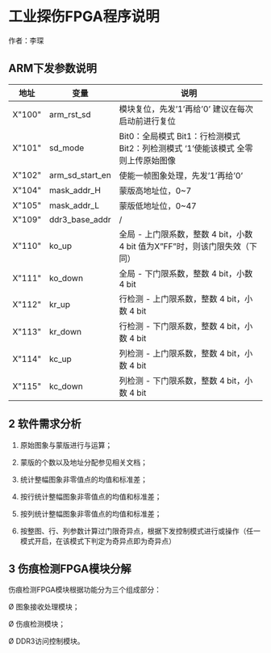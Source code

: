 # 工业探伤FPGA程序说明

作者：李琛

## ARM下发参数说明

| 地址   | 变量            | 说明                                                         |
| ------ | --------------- | ------------------------------------------------------------ |
| X"100" | arm_rst_sd      | 模块复位，先发’1’再给’0’  建议在每次启动前进行复位           |
| X"101" | sd_mode         | Bit0：全局模式  Bit1：行检测模式  Bit2：列检测模式  ‘1’使能该模式  全零则上传原始图像 |
| X"102" | arm_sd_start_en | 使能一帧图象处理，先发’1’再给’0’                             |
| X"104" | mask_addr_H     | 蒙版高地址位，0~7                                            |
| X"105" | mask_addr_L     | 蒙版低地址位，0~47                                           |
| X"109" | ddr3_base_addr  | /                                                            |
| X"110" | ko_up           | 全局 - 上门限系数，整数  4 bit，小数 4 bit  值为X”FF”时，则该门限失效（下同） |
| X"111" | ko_down         | 全局 - 下门限系数，整数  4 bit，小数 4 bit                   |
| X"112" | kr_up           | 行检测 - 上门限系数，整数  4 bit，小数 4 bit                 |
| X"113" | kr_down         | 行检测 - 下门限系数，整数  4 bit，小数 4 bit                 |
| X"114" | kc_up           | 列检测 - 上门限系数，整数  4 bit，小数 4 bit                 |
| X"115" | kc_down         | 列检测 - 下门限系数，整数  4 bit，小数 4 bit                 |

## 2     软件需求分析

1)    原始图象与蒙版进行与运算；

2)    蒙版的个数以及地址分配参见相关文档；

3)    统计整幅图象非零值点的均值和标准差；

4)    按行统计整幅图象非零值点的均值和标准差；

5)    按列统计整幅图象非零值点的均值和标准差；

6)    按整图、行、列参数计算过门限奇异点，根据下发控制模式进行或操作（任一模式开启，在该模式下判定为奇异点即为奇异点）

## 3    伤痕检测FPGA模块分解

伤痕检测FPGA模块根据功能分为三个组成部分：

Ø 图象接收处理模块；

Ø 伤痕检测模块；

Ø DDR3访问控制模块。